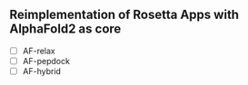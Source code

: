 ## Reimplementation of Rosetta Apps with AlphaFold2 as core

- [ ] AF-relax
- [ ] AF-pepdock
- [ ] AF-hybrid
